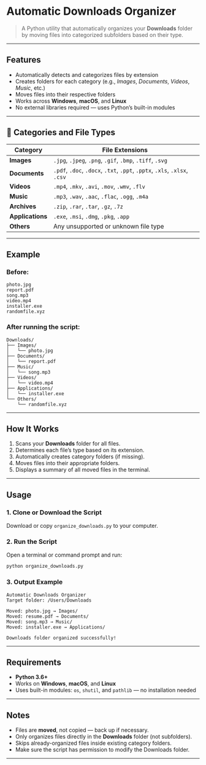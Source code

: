 
# Automatic Downloads Organizer

> A Python utility that automatically organizes your **Downloads** folder by moving files into categorized subfolders based on their type.

---

## Features

* Automatically detects and categorizes files by extension
* Creates folders for each category (e.g., *Images*, *Documents*, *Videos*, *Music*, etc.)
* Moves files into their respective folders
* Works across **Windows**, **macOS**, and **Linux**
* No external libraries required — uses Python’s built-in modules

---

## 🧩 Categories and File Types

| Category         | File Extensions                                                           |
| ---------------- | ------------------------------------------------------------------------- |
| **Images**       | `.jpg`, `.jpeg`, `.png`, `.gif`, `.bmp`, `.tiff`, `.svg`                  |
| **Documents**    | `.pdf`, `.doc`, `.docx`, `.txt`, `.ppt`, `.pptx`, `.xls`, `.xlsx`, `.csv` |
| **Videos**       | `.mp4`, `.mkv`, `.avi`, `.mov`, `.wmv`, `.flv`                            |
| **Music**        | `.mp3`, `.wav`, `.aac`, `.flac`, `.ogg`, `.m4a`                           |
| **Archives**     | `.zip`, `.rar`, `.tar`, `.gz`, `.7z`                                      |
| **Applications** | `.exe`, `.msi`, `.dmg`, `.pkg`, `.app`                                    |
| **Others**       | Any unsupported or unknown file type                                      |

---

## Example

### Before:

```
photo.jpg
report.pdf
song.mp3
video.mp4
installer.exe
randomfile.xyz
```

### After running the script:

```
Downloads/
├── Images/
│   └── photo.jpg
├── Documents/
│   └── report.pdf
├── Music/
│   └── song.mp3
├── Videos/
│   └── video.mp4
├── Applications/
│   └── installer.exe
└── Others/
    └── randomfile.xyz
```

---

## How It Works

1. Scans your **Downloads** folder for all files.
2. Determines each file’s type based on its extension.
3. Automatically creates category folders (if missing).
4. Moves files into their appropriate folders.
5. Displays a summary of all moved files in the terminal.

---

## Usage

### 1. Clone or Download the Script

Download or copy `organize_downloads.py` to your computer.

### 2. Run the Script

Open a terminal or command prompt and run:

```bash
python organize_downloads.py
```

### 3. Output Example

```
Automatic Downloads Organizer
Target folder: /Users/Downloads

Moved: photo.jpg → Images/
Moved: resume.pdf → Documents/
Moved: song.mp3 → Music/
Moved: installer.exe → Applications/

Downloads folder organized successfully!
```

---

## Requirements

* **Python 3.6+**
* Works on **Windows**, **macOS**, and **Linux**
* Uses built-in modules: `os`, `shutil`, and `pathlib` — no installation needed

---

## Notes

* Files are **moved**, not copied — back up if necessary.
* Only organizes files directly in the **Downloads** folder (not subfolders).
* Skips already-organized files inside existing category folders.
* Make sure the script has permission to modify the Downloads folder.

---
